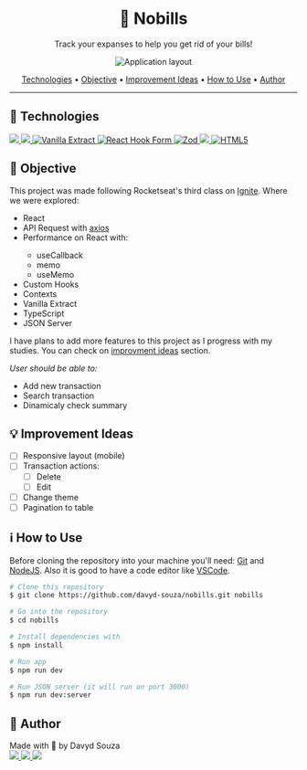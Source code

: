 <h1 align="center">💸 Nobills</h1>
<p align="center">
  Track your expanses to help you get rid of your bills!
</p>
<p align="center">
	<img src="" alt="Application layout" />
</p>

<p align="center">
  <a href="#tech">Technologies</a> •
  <a href="#objective">Objective</a> •
  <a href="#ideas">Improvement Ideas</a> •
  <a href="#use">How to Use</a> •
  <a href="#author">Author</a>
</p>

---

<h2 id="tech">🚀 Technologies</h2>

<a href="https://reactjs.org/" target="_blank">
  <img src="https://img.shields.io/badge/React-20232A?style=for-the-badge&logo=react&logoColor=61DAFB" />
</a>
<a href="https://www.typescriptlang.org/" target="_blank">
  <img src="https://img.shields.io/badge/TypeScript-007ACC?style=for-the-badge&logo=typescript&logoColor=white"/>
</a>
<a href="https://vanilla-extract.style/" target="_blank">
  <img src="https://img.shields.io/badge/Vanilla_Extract-f79ebc?style=for-the-badge&logo=vanilla-extract&logoColor=333333" alt="Vanilla Extract" />
</a>
<a href="https://react-hook-form.com/" target="_blank">
  <img src="https://img.shields.io/badge/React_Hook_Form-ec5990?style=for-the-badge&logo=react-hook-form&logoColor=white" alt="React Hook Form" />
</a>
<a href="https://zod.dev/" target="_blank">
  <img src="https://img.shields.io/badge/Zod-3068b7?style=for-the-badge&logo=zod&logoColor=white" alt="Zod" />
</a>
<a href="https://developer.mozilla.org/en-US/docs/Web/HTML" target="_blank">
  <img src="https://img.shields.io/badge/HTML5-E34F26?style=for-the-badge&logo=html5&logoColor=white"/>
</a>
<a href="https://eslint.org/" target="_blank">
  <img src="https://img.shields.io/badge/eslint-3A33D1?style=for-the-badge&logo=eslint&logoColor=white" alt="HTML5" />
</a>

<h2 id="objective">🎯 Objective</h2>

<p>This project was made following Rocketseat's third class on <a href="https://www.rocketseat.com.br/ignite">Ignite</a>. Where we were explored:</p>
<ul>
	<li>React</li>
  <li>API Request with <a href="https://axios-http.com/docs/intro" target="_blank">axios</a></li>
	<li>Performance on React with:</li>
  <ul>
	  <li>useCallback</li>
	  <li>memo</li>
	  <li>useMemo</li>
  </ul>
  <li>Custom Hooks</li>
	<li>Contexts</li>
	<li>Vanilla Extract</li>
	<li>TypeScript</li>
	<li>JSON Server</li>
</ul>

<p>I have plans to add more features to this project as I progress with my studies. You can check on <a href="#ideas">improvment ideas</a> section.</p>

<em>User should be able to:</em>

<ul>
	<li>Add new transaction</li>
	<li>Search transaction</li>
	<li>Dinamicaly check summary</li>
</ul>

<h2 id="ideas">💡 Improvement Ideas</h2>

- [ ] Responsive layout (mobile)
- [ ] Transaction actions:
  - [ ] Delete
  - [ ] Edit
- [ ] Change theme
- [ ] Pagination to table

<h2 id="use">ℹ️ How to Use</h2>

<p>Before cloning the repository into your machine you'll need: <a href="(https://git-scm.com" target="_blank">Git</a> and <a href="https://nodejs.org/en/" target="_blank">NodeJS</a>. Also it is good to have a code editor like <a href="https://code.visualstudio.com/" target="_blank">VSCode</a>.</p>

```bash
# Clone this repository
$ git clone https://github.com/davyd-souza/nobills.git nobills

# Go into the repository
$ cd nobills

# Install dependencies with
$ npm install

# Run app
$ npm run dev

# Run JSON server (it will run on port 3000)
$ npm run dev:server
```

<h2 id="author">👤 Author</h2>

<p>
  Made with 💛 by Davyd Souza </br>
  <a href="https://www.linkedin.com/in/davyd-souza/" target="_blank" alt="LinnkedIn badge">
    <img src="https://img.shields.io/badge/LinkedIn-0077B5?style=for-the-badge&logo=linkedin&logoColor=white"/>
  </a>
  <a href="mailto:davyd.eduardo.souza@hotmail.com" target="_blank" alt="Outlook badge">
    <img src="https://img.shields.io/badge/Outlook-0078D4?style=for-the-badge&logo=microsoft-outlook&logoColor=white"/>
  </a>
  <a href="https://www.instagram.com/odeisouza/" target="_blank" alt="Instagram badge">
    <img src="https://img.shields.io/badge/Instagram-E4405F?style=for-the-badge&logo=instagram&logoColor=white"/>
  </a>
</p>
